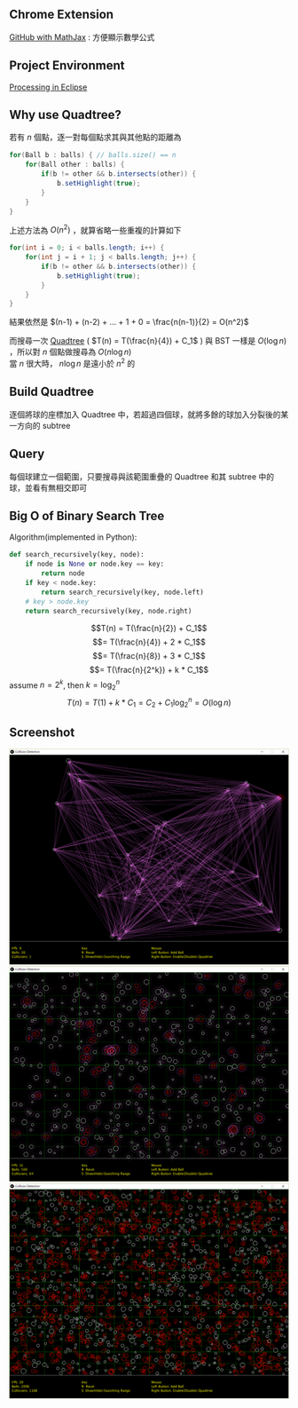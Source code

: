 ## Chrome Extension
[GitHub with MathJax](https://chrome.google.com/webstore/detail/github-with-mathjax/ioemnmodlmafdkllaclgeombjnmnbima) : 方便顯示數學公式  

## Project Environment
[Processing in Eclipse](https://processing.org/tutorials/eclipse/)

## Why use Quadtree?
若有 $n$ 個點，逐一對每個點求其與其他點的距離為  
```java
for(Ball b : balls) { // balls.size() == n
    for(Ball other : balls) {
        if(b != other && b.intersects(other)) {
            b.setHighlight(true);
        }
    }
}
```
上述方法為 $O(n^2)$ ，就算省略一些重複的計算如下  
```java
for(int i = 0; i < balls.length; i++) {
	for(int j = i + 1; j < balls.length; j++) {
        if(b != other && b.intersects(other)) {
            b.setHighlight(true);
        }
    }
}
```
結果依然是 $(n-1) + (n-2) + ... + 1 + 0 = \frac{n(n-1)}{2} = O(n^2)$  

而搜尋一次 [Quadtree](https://en.wikipedia.org/wiki/Quadtree) ( $T(n) = T(\frac{n}{4}) + C_1$ ) 與 BST 一樣是 $O(\log n)$ ，所以對 $n$ 個點做搜尋為 $O(n\log n)$  
當 $n$ 很大時， $n\log n$ 是遠小於 $n^2$ 的  

## Build Quadtree 
逐個將球的座標加入 Quadtree 中，若超過四個球，就將多餘的球加入分裂後的某一方向的 subtree  

## Query 
每個球建立一個範圍，只要搜尋與該範圍重疊的 Quadtree 和其 subtree 中的球，並看有無相交即可  

## Big O of Binary Search Tree
Algorithm(implemented in Python):
```python
def search_recursively(key, node):
    if node is None or node.key == key:
        return node
    if key < node.key:
        return search_recursively(key, node.left)
    # key > node.key
    return search_recursively(key, node.right)
```
$$T(n) = T(\frac{n}{2}) + C_1$$
$$= T(\frac{n}{4}) + 2 * C_1$$
$$= T(\frac{n}{8}) + 3 * C_1$$
$$= T(\frac{n}{2^k}) + k * C_1$$
assume $n = 2^k$, then $k = \log^n_2$
$$T(n) = T(1) + k * C_1 = C_2 + C_1\log^n_2 = O(\log n)$$

## Screenshot
![screenshot1](https://raw.githubusercontent.com/Ming-Chyuan/Quadtree-Collision-Detection/master/img/screenshot1.png)
![screenshot2](https://raw.githubusercontent.com/Ming-Chyuan/Quadtree-Collision-Detection/master/img/screenshot2.png)
![screenshot3](https://raw.githubusercontent.com/Ming-Chyuan/Quadtree-Collision-Detection/master/img/screenshot3.png)
